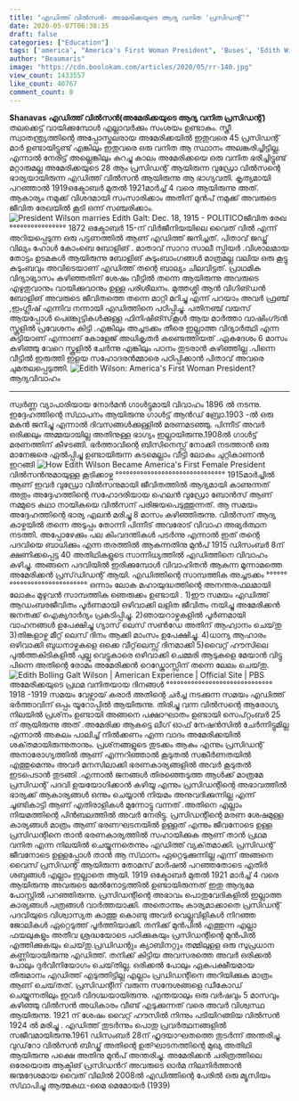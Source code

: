 ```yaml
---
title: "എഡിത്ത് വിൽസൻ- അമേരിക്കയുടെ ആദ്യ വനിത 'പ്രസിഡന്റ്'"
date: 2020-05-07T06:38:35
draft: false
categories: ["Education"]
tags: ['america', "America's First Woman President", 'Buses', 'Edith Wilson', 'President Woodrow Wilson', 'USA', 'Woodrow Wilson']
author: "Beaumaris"
image: "https://cdn.boolokam.com/articles/2020/05/rr-140.jpg"
view_count: 1433557
like_count: 40767
comment_count: 0
---
```


[](https://wordpress-972788-3403151.cloudwaysapps.com/edith-wilson-americas-first-woman-president/272469/rr-159)**Shanavas** **എഡിത്ത് വിൽസൻ(അമേരിക്കയുടെ ആദ്യ വനിത പ്രസിഡന്റ്)** തലക്കെട്ട് വായിക്കുമ്പോൾ എല്ലാവർക്കും സംശയം ഉണ്ടാകും. സ്ത്രീ സ്വാതന്ത്ര്യത്തിന്റെ അപ്പോസ്തലരായ അമേരിക്കയിൽ ഇതുവരെ 45 പ്രസിഡന്റ് മാർ ഉണ്ടായിട്ടുണ്ട് എങ്കിലും ഇതുവരെ ഒരു വനിത ആ സ്ഥാനം അലങ്കരിച്ചിട്ടില്ല. എന്നാൽ നേരിട്ട് അല്ലെങ്കിലും കുറച്ചു കാലം അമേരിക്കയെ ഒരു വനിത ഭരിച്ചിട്ടുണ്ട് മറ്റാരുമല്ല അമേരിക്കയുടെ 28 ആം പ്രസിഡന്റ് ആയിരുന്ന വുഡ്രോ വിൽസന്റെ ഭാര്യയായിരുന്ന എഡിത്ത് വിൽസൻ ആയിരുന്നു ആ ഭാഗ്യവതി. കൃത്യമായി പറഞ്ഞാൽ 1919ഒക്ടോബർ മുതൽ 1921മാർച്ച് 4 വരെ ആയിരുന്നു അത്. ആകാര്യം നമുക്ക് വിശദമായി സംസാരിക്കാം അതിന് മുൻപ് നമുക്ക് അവരുടെ ജീവിത രേഖയിൽ കൂടി ഒന്ന് സഞ്ചരിക്കാം. ![President Wilson marries Edith Galt: Dec. 18, 1915 - POLITICO](https://static.politico.com/dims4/default/e07bbce/2147483647/resize/1160x%3E/quality/90/?url=http%3A%2F%2Fs3-origin-images.politico.com%2F2014%2F01%2F02%2F140102_woodrow_wilson_edith_boling_ap_605.jpg)ജീവിത രേഖ °°°°°°°°°°°°°°°° 1872 ഒക്ടോബർ 15-ന് വിർജീനിയയിലെ വൈത് വിൽ എന്ന് അറിയപ്പെടുന്ന ഒരു പട്ടണത്തിൽ ആണ് എഡിത്ത് ജനിച്ചത്. പിതാവ് ജഡ്ജ് വില്യം ഹോൾ കോംബെ ബോളിങ് . മാതാവ് സാറാ സാലീ സ്പിയർ .വിശാലമായ തോട്ടം ഉടമകൾ ആയിരുന്നു ബോളിങ് കുടുംബാംഗങ്ങൾ മാത്രമല്ല വലിയ ഒരു കൂട്ടു കുടുംബവും അവിടെയാണ് എഡിത്ത് തന്റെ ബാല്യം ചിലവിട്ടത്. പ്രാഥമിക വിദ്യാഭ്യാസം കഴിഞ്ഞതിന് ശേഷം വീട്ടിൽ തന്നെ ആയിരുന്നു അവരുടെ എഴുതുവാനും വായിക്കുവാനും ഉള്ള പരിശീലനം. മുത്തശ്ശി ആൻ വിഗിങ്ഡൻ ബോളിങ് അവരുടെ ജീവിതത്തെ തന്നെ മാറ്റി മറിച്ചു എന്ന് പറയാം അവർ ഫ്രഞ്ച് ,ഇംഗ്ലീഷ് എന്നിവ നന്നായി എഡിത്തിനെ പഠിപ്പിച്ചു. പതിനഞ്ച് വയസ് ആയപ്പോൾ പെണ്കുട്ടികൾക്കുള്ള ഫിനിഷിങ്സ്‌കൂൾ ആയ മാർത്താ വാഷിംഗ്ടൻ സ്കൂളിൽ പ്രവേശനം കിട്ടി .എങ്കിലും അച്ചടക്കം തീരെ ഇല്ലാത്ത വിദ്യാർത്ഥി എന്ന കുട്ടിയാണ് എന്നാണ് കോളേജ് അധികൃതർ കണ്ടെത്തിയത് .ഏകദേശം 6 മാസം കഴിഞ്ഞു വേറെ സ്കൂളിൽ ചേർന്നു എങ്കിലും പഠനം തുടരാൻ കഴിഞ്ഞില്ല .പിന്നെ വീട്ടിൽ ഇരുത്തി ഇളയ സഹോദരൻമ്മാരെ പഠിപ്പിക്കാൻ പിതാവ് അവരെ ചുമതലപ്പെടുത്തി. ![Edith Wilson: America's First Woman President?](https://www.thoughtco.com/thmb/KX0b9e1kLERvOajNyOPOD2AVcCM=/3600x2700/smart/filters:no_upscale\(\)/edithwilson-596def3b0d327a0010e62b03.jpg)ആദ്യവിവാഹം 

* * *

സ്വർണ്ണ വ്യാപാരിയായ നോർമൻ ഗാൾട്ടുമായി വിവാഹം 1896 ൽ നടന്നു. ഇദ്ദേഹത്തിന്റെ സ്‌ഥാപനം ആയിരുന്നു ഗാൾട്ട് ആൻഡ് ബ്രോ.1903 -ൽ ഒരു മകൻ ജനിച്ചു എന്നാൽ ദിവസങ്ങൾക്കുള്ളിൽ മരണമടഞ്ഞു. പിന്നീട് അവർ ഒരിക്കലും അമ്മയായില്ല അതിനുള്ള ഭാഗ്യം ഇല്ലായിരുന്നു.1908ൽ ഗാൾട്ട് മരണത്തിന് കീഴടങ്ങി. ഭർത്താവിന്റെ ബിസിനെസ്സ് നോക്കി നടത്താൻ ഒരു മാനേജരെ ഏൽപ്പിച്ചു ഉണ്ടായിരുന്ന കടമെല്ലാം വീട്ടി ലോകം ചുറ്റികാണാൻ ഇറങ്ങി ![How Edith Wilson Became America's First Female President](https://allthatsinteresting.com/thumb/1200.633.https://allthatsinteresting.com/wordpress/wp-content/uploads/2018/02/edith-wilson-wodrow-black-whites.jpg)വിൽസൻനുമായുള്ള കൂടിക്കാഴ്ച °°°°°°°°°°°°°°°°°°°°°°°°°°°°°°° 1915മാർച്ചിൽ ആണ് ഇവർ വുഡ്രോ വിൽസനുമായി ജീവിതത്തിൽ ആദ്യമായി കാണുന്നത് അതും അദ്ദേഹത്തിന്റെ സഹോദരിയായ ഹെലൻ വുഡ്രോ ബോൻസ് ആണ് നമ്മുടെ കഥാ നായികയെ വിൽസന് പരിജയപെടുത്തുന്നത്. ആ സമയം അദ്ദേഹത്തിന്റെ ഭാര്യ എലൻ മരിച്ചു 8 മാസം കഴിഞ്ഞിരുന്നു. വിൽസന് ആദ്യ കാഴ്ചയിൽ തന്നെ അടുപ്പം തോന്നി പിന്നീട് അവരോട് വിവാഹ അഭ്യർത്ഥന നടത്തി. അപ്പോഴേക്കും പല കിംവദന്തികൾ പടർന്നു എന്നാൽ ഇത് തന്റെ പദവിയെ ബാധിക്കും എന്ന തരത്തിൽ ആകുന്നതിനു മുൻപ് 1915 ഡിസംബർ 8ന് ക്ഷണിക്കപ്പെട്ട 40 അതിഥികളുടെ സാന്നിധ്യത്തിൽ എഡിത്തിനെ വിവാഹം കഴിച്ചു. അങ്ങനെ പദവിയിൽ ഇരിക്കുമ്പോൾ വിവാഹിതൻ ആകുന്ന മൂന്നാമത്തെ അമേരിക്കൻ പ്രസ്‌ഡിഡന്റ് ആയി. എഡിത്തിന്റെ സാമ്പത്തിക അച്ചടക്കം °°°°°°°°°°°°°°°°°°°°°°°°°°°° ഒന്നാം ലോക മഹായുദ്ധത്തിന്റെ അനന്തരഫലമായി ലോകം മുഴുവൻ സാമ്പത്തിക ഞെരുക്കം ഉണ്ടായി . 1)ഈ സമയം എഡിത്ത് ആഡംബരജീവിതം പൂർണമായി ഒഴിവാക്കി ലളിത ജീവിതം നയിച്ചു അമേരിക്കൻ ജനതക്ക് ഐക്യദാർദ്യം പ്രകടിപ്പിച്ചു. 2)ഞായറാഴ്ചകളിൽ പൂർണമായി വാഹനങ്ങൾ ഉപേക്ഷിച്ചു ഗ്യാസ്‌ ലെസ് സൺഡേ അതിന് ആഹ്വാനം ചെയ്‌തു 3)തിങ്കളാഴ്ച മീറ്റ് ലെസ് ദിനം ആക്കി മാംസം ഉപേക്ഷിച്ചു. 4)ധാന്യ ആഹാരം ഒഴിവാക്കി ബുധനാഴ്ചകളെ ഒക്കെ വീറ്റ്‌ലെസ്സ് ദിനമാക്കി 5)വൈറ്റ് ഹൗസിലെ പുൽത്തകിടികളിൽ പുല്ലു വെട്ടുകാരെ ഒഴിവാക്കി ചെമ്മരി ആടുകളെ മേയാൻ വിട്ടു പിന്നെ അതിന്റെ രോമം അമേരിക്കൻ റെഡ്ക്രോസ്സിന് തന്നെ ലേലം ചെയ്‌തു. ![Edith Bolling Galt Wilson | American Experience | Official Site | PBS](https://www-tc.pbs.org/wgbh/americanexperience/media/canonical_images/feature/Wilson_Edith_Canonical.jpg)അമേരിക്കയുടെ പ്രഥമ വനിതയായ ദിനങ്ങൾ °°°°°°°°°°°°°°°°°°°°°°°°°°°°°° 1918 -1919 സമയം വേഴ്സായ് കരാർ അതിന്റെ ചർച്ച നടക്കുന്ന സമയം എഡിത്ത് ഭർത്താവിന് ഒപ്പം യൂറോപ്പിൽ ആയിരുന്നു. തിരിച്ചു വന്ന വിൽസന്റെ ആരോഗ്യ നിലയിൽ പ്രശ്‌നം ഉണ്ടായി അങ്ങനെ പക്ഷാഘാതം ഉണ്ടായി സെപ്റ്റംബർ 25 ന് ആയിരുന്നു അത് .അമേരിക്ക ആകട്ടെ ലീഗ് ഓഫ് നേഷൻസിൽ ചേർന്നിട്ടുമില്ല എന്നാൽ അകലം പാലിച്ച് നിൽക്കണം എന്ന വാദം അമേരിക്കയിൽ ശക്‌തമായിരുന്നുതാനും. പ്രശ്‌നങ്ങളുടെ തുടക്കം ആകും എന്നും പ്രസിഡന്റ് അനാരോഗ്യത്തിൽ ആണ് എന്നറിഞ്ഞാൽ കൂടുതൽ സങ്കീർണതയിൽ എത്തുമെന്നും അവർ മനസിലാക്കി ഭരണകാര്യങ്ങളിൽ അവർ കൂടുതൽ ഇടപെടാൻ തുടങ്ങി .എന്നാൽ ജനങ്ങൾ തിരഞ്ഞെടുത്ത ആൾക്ക് മാത്രമേ പ്രസിഡന്റ് പദവി ഉയയോഗിക്കാൻ കഴിയൂ എന്നും പ്രസിഡന്റിന്റെ അഭാവത്തിൽ ഭാര്യക്ക് ആകാര്യങ്ങൾ ഒന്നും ചെയ്യാൻ നിയമം അനുവദിക്കുന്നില്ല എന്ന് ചൂണ്ടികാട്ടി ആണ് എതിരാളികൾ മുന്നോട്ടു വന്നത് .അതിനെ എല്ലാം നിയമത്തിന്റെ പിൻബലത്തിൽ അവർ നേരിട്ടു. പ്രസിഡന്റിന്റെ മരണ ശേഷമുള്ള കാര്യങ്ങൾ മാത്രം ആണ് ഭരണഘടനയിൽ ഉള്ളത് എന്നും ജീവനോടെ ഉള്ള പ്രസിഡന്റിനെ താൻ ഭരണകാര്യത്തിൽ സഹായിക്കുക ആണ് താൻ പ്രഥമ വനിത എന്ന നിലയിൽ ചെയ്യുന്നതെന്നും എഡിത്ത് വ്യക്‌തമാക്കി. പ്രസിഡന്റ് ജീവനോടെ ഉള്ളപ്പോൾ താൻ ആ സ്‌ഥാനം ഏറ്റെടുക്കുന്നില്ല എന്ന് അങ്ങനെ വൈസ് പ്രസിഡന്റ് ആയിരുന്ന തോമസ് മാർഷൽ പറഞ്ഞതോടെ എതിർ ശബ്ദങ്ങൾ എല്ലാം ഇല്ലാതെ ആയി. 1919 ഒക്ടോബർ മുതൽ 1921 മാർച്ച് 4 വരെ ആയിരുന്നു അവരുടെ മേൽനോട്ടത്തിൽ ഉണ്ടായിരുന്നത് ഇതു ആദ്യമേ പോസ്റ്റിൽ പറഞ്ഞിരുന്നു. പ്രസിഡന്റിന്റെ അഭാവം പൊതുവേദികളിൽ ഇല്ലാത്ത കാര്യങ്ങൾ പത്രങ്ങൾ വാർത്തയാക്കി. അതൊന്നും കാര്യമാക്കാതെ പ്രസിഡന്റ് പദവിയുടെ വിശ്വാസ്യത കാത്തു കൊണ്ടു അവർ വെല്ലുവിളികൾ നിറഞ്ഞ ജോലികൾ ഏറ്റെടുത്ത് പൂർത്തിയാക്കി. തനിക്ക് മുൻപിൽ എത്തുന്ന എല്ലാ ഫയലുകളും അതീവ ശ്രദ്ധയോടെ പഠിക്കുകയും പ്രസിഡന്റിന്റെ മുൻപിൽ എത്തിക്കുകയും ചെയ്‌തു.പ്രഡിഡന്റും ക്യാബിനറ്റും തമ്മിലുളള ഒരു സുപ്രധാന കണ്ണിയായിരുന്നു എഡിത്ത്. തനിക്ക് കിട്ടിയ അവസരത്തെ അവർ ഒരിക്കൽ പോലും ദുർവിനിയോഗം ചെയ്‌തില്ല. ഒരിക്കൽ പോലും ഏകപക്ഷീയമായ തീരുമാനം എഡിത്ത് എടുത്തിട്ടില്ല എല്ലാം പ്രഡിഡന്റിനെ അറിയിക്കുക മാത്രം ആണ് ചെയ്‌തത്‌. പ്രസിഡന്റിന് വരുന്ന സന്ദേശങ്ങളെ ഡീകോഡ് ചെയ്യുന്നതിലും ഇവർ വിദഗ്ദ്ധയായിരുന്നു. എന്തയാലും ഒരു വർഷവും 5 മാസവും കഴിഞ്ഞു വിൽസൻ അധികാരം വീണ്ട് എടുക്കുന്നത് വരെ അവർ വിശ്വസ്ഥ ആയിരുന്നു. 1921 ന് ശേഷം വൈറ്റ് ഹൗസിൽ നിന്നും പടിയിറങ്ങിയ വിൽസൻ 1924 ൽ മരിച്ചു . എഡിത്ത് തുടർന്നും പൊതു പ്രവർത്ഥനങ്ങളിൽ സജീവമായിരുന്നു.1961 ഡിസംബർ 28ന് ഹൃദയാഘതത്തെ തുടർന്ന് അന്തരിച്ചു. വുഡ്‌റോ വിൽസൻ ബിഡ്ജ് അതിന്റെ ഉത്ഘാടനത്തിന്റെ മുഖ്യ അതിഥി ആയിരുന്നു പക്ഷെ അതിനു മുൻപ് അന്തരിച്ചു. അമേരിക്കൻ ചരിത്രത്തിലെ ഒരേയൊരു ആക്ടിങ് പ്രസിഡൻറ് അവരുടെ ഓർമ നിലനിർത്താൻ ജന്മദേശമായ വൈത് വിലിൽ 2008ൽ എഡിത്തിന്റെ പേരിൽ ഒരു മ്യൂസിയം സ്‌ഥാപിച്ചു ആത്മകഥ:-മൈ മെമോയർ (1939)
